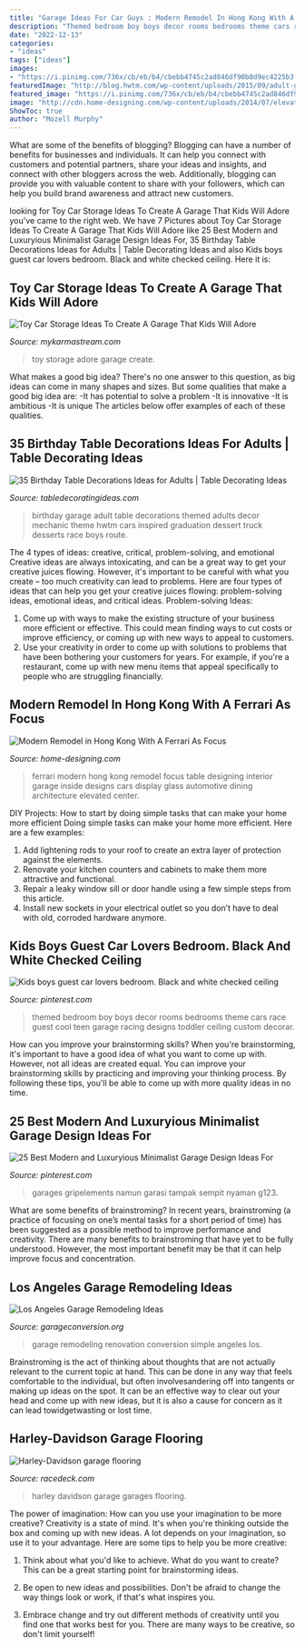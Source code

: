 ```yaml
---
title: "Garage Ideas For Car Guys : Modern Remodel In Hong Kong With A Ferrari As Focus"
description: "Themed bedroom boy boys decor rooms bedrooms theme cars race guest cool teen garage racing designs toddler ceiling custom decorar"
date: "2022-12-13"
categories:
- "ideas"
tags: ["ideas"]
images:
- "https://i.pinimg.com/736x/cb/eb/b4/cbebb4745c2ad846df90b8d9ec4225b3.jpg"
featuredImage: "http://blog.hwtm.com/wp-content/uploads/2015/09/adult-garage-mechanic-birthday-party.jpg"
featured_image: "https://i.pinimg.com/736x/cb/eb/b4/cbebb4745c2ad846df90b8d9ec4225b3.jpg"
image: "http://cdn.home-designing.com/wp-content/uploads/2014/07/elevated-dining-table.jpg"
ShowToc: true
author: "Mozell Murphy"
---
```



What are some of the benefits of blogging?
Blogging can have a number of benefits for businesses and individuals. It can help you connect with customers and potential partners, share your ideas and insights, and connect with other bloggers across the web. Additionally, blogging can provide you with valuable content to share with your followers, which can help you build brand awareness and attract new customers.

	

		
looking for Toy Car Storage Ideas To Create A Garage That Kids Will Adore you've came to the right web. We have 7 Pictures about Toy Car Storage Ideas To Create A Garage That Kids Will Adore like 25 Best Modern and Luxuryious Minimalist Garage Design Ideas For, 35 Birthday Table Decorations Ideas for Adults | Table Decorating Ideas and also Kids boys guest car lovers bedroom. Black and white checked ceiling. Here it is:
		
    
## Toy Car Storage Ideas To Create A Garage That Kids Will Adore

<img loading=lazy src="http://mykarmastream.com/wp-content/uploads/2018/02/toy-car-storage-11-.jpg" onerror="this.onerror=null;this.src='https://tse1.mm.bing.net/th?id=OIP.C8jHUrACzw9u25ueivmjtQHaKa&amp;pid=15.1';" alt="Toy Car Storage Ideas To Create A Garage That Kids Will Adore">

_Source: mykarmastream.com_

>toy storage adore garage create. 

	

What makes a good big idea?
There's no one answer to this question, as big ideas can come in many shapes and sizes. But some qualities that make a good big idea are: 
-It has potential to solve a problem
-It is innovative
-It is ambitious
-It is unique 
The articles below offer examples of each of these qualities.

    
## 35 Birthday Table Decorations Ideas For Adults | Table Decorating Ideas

<img loading=lazy src="http://blog.hwtm.com/wp-content/uploads/2015/09/adult-garage-mechanic-birthday-party.jpg" onerror="this.onerror=null;this.src='https://tse1.mm.bing.net/th?id=OIP.PHZ1T7EUbVYnfI_eF4UO-QHaKu&amp;pid=15.1';" alt="35 Birthday Table Decorations Ideas for Adults | Table Decorating Ideas">

_Source: tabledecoratingideas.com_

>birthday garage adult table decorations themed adults decor mechanic theme hwtm cars inspired graduation dessert truck desserts race boys route. 

	

The 4 types of ideas: creative, critical, problem-solving, and emotional
Creative ideas are always intoxicating, and can be a great way to get your creative juices flowing. However, it's important to be careful with what you create – too much creativity can lead to problems. Here are four types of ideas that can help you get your creative juices flowing: problem-solving ideas, emotional ideas, and critical ideas.
Problem-solving Ideas: 
1) Come up with ways to make the existing structure of your business more efficient or effective. This could mean finding ways to cut costs or improve efficiency, or coming up with new ways to appeal to customers. 
2) Use your creativity in order to come up with solutions to problems that have been bothering your customers for years. For example, if you're a restaurant, come up with new menu items that appeal specifically to people who are struggling financially.

    
## Modern Remodel In Hong Kong With A Ferrari As Focus

<img loading=lazy src="http://cdn.home-designing.com/wp-content/uploads/2014/07/elevated-dining-table.jpg" onerror="this.onerror=null;this.src='https://tse3.mm.bing.net/th?id=OIP.hNHK6NFhlBuHf9Aday4BswHaLG&amp;pid=15.1';" alt="Modern Remodel in Hong Kong With A Ferrari As Focus">

_Source: home-designing.com_

>ferrari modern hong kong remodel focus table designing interior garage inside designs cars display glass automotive dining architecture elevated center. 

	

DIY Projects: How to start by doing simple tasks that can make your home more efficient
Doing simple tasks can make your home more efficient. Here are a few examples:
1. Add lightening rods to your roof to create an extra layer of protection against the elements.
2. Renovate your kitchen counters and cabinets to make them more attractive and functional.
3. Repair a leaky window sill or door handle using a few simple steps from this article. 
4. Install new sockets in your electrical outlet so you don’t have to deal with old, corroded hardware anymore.

    
## Kids Boys Guest Car Lovers Bedroom. Black And White Checked Ceiling

<img loading=lazy src="https://i.pinimg.com/736x/f0/5a/9d/f05a9dbb67687fcabb5caf250e78be01--car-themed-bedrooms-bedroom-black.jpg?b=t" onerror="this.onerror=null;this.src='https://tse4.mm.bing.net/th?id=OIP.o5BEwDQ8-kkvrkWEEDJruQHaK2&amp;pid=15.1';" alt="Kids boys guest car lovers bedroom. Black and white checked ceiling">

_Source: pinterest.com_

>themed bedroom boy boys decor rooms bedrooms theme cars race guest cool teen garage racing designs toddler ceiling custom decorar. 

	

How can you improve your brainstorming skills?
When you're brainstorming, it's important to have a good idea of what you want to come up with. However, not all ideas are created equal. You can improve your brainstorming skills by practicing and improving your thinking process. By following these tips, you'll be able to come up with more quality ideas in no time.

    
## 25 Best Modern And Luxuryious Minimalist Garage Design Ideas For

<img loading=lazy src="https://i.pinimg.com/736x/cb/eb/b4/cbebb4745c2ad846df90b8d9ec4225b3.jpg" onerror="this.onerror=null;this.src='https://tse4.mm.bing.net/th?id=OIP.htwy2QsFwwXL3kiJVpAqbQHaE7&amp;pid=15.1';" alt="25 Best Modern and Luxuryious Minimalist Garage Design Ideas For">

_Source: pinterest.com_

>garages gripelements namun garasi tampak sempit nyaman g123. 

	

What are some benefits of brainstroming?
In recent years, brainstroming (a practice of focusing on one’s mental tasks for a short period of time) has been suggested as a possible method to improve performance and creativity. There are many benefits to brainstroming that have yet to be fully understood. However, the most important benefit may be that it can help improve focus and concentration.

    
## Los Angeles Garage Remodeling Ideas

<img loading=lazy src="https://www.garageconversion.org/uploads/images/GarageRemodeling/Garage-remodeling--5-.jpg" onerror="this.onerror=null;this.src='https://tse4.mm.bing.net/th?id=OIP.-Ilx9Qn1c4Q3CI1eYTch-QHaDc&amp;pid=15.1';" alt="Los Angeles Garage Remodeling Ideas">

_Source: garageconversion.org_

>garage remodeling renovation conversion simple angeles los. 

	

Brainstroming is the act of thinking about thoughts that are not actually relevant to the current topic at hand. This can be done in any way that feels comfortable to the individual, but often involvesandering off into tangents or making up ideas on the spot. It can be an effective way to clear out your head and come up with new ideas, but it is also a cause for concern as it can lead towidgetwasting or lost time.

    
## Harley-Davidson Garage Flooring

<img loading=lazy src="https://racedeck.com/wp-content/uploads/2015/12/harley-davidson-showroom.jpg" onerror="this.onerror=null;this.src='https://tse1.mm.bing.net/th?id=OIP.QMGWWlkX-MSiwNN-H2HMtwHaKX&amp;pid=15.1';" alt="Harley-Davidson garage flooring">

_Source: racedeck.com_

>harley davidson garage garages flooring. 

	

The power of imagination: How can you use your imagination to be more creative?
Creativity is a state of mind. It's when you're thinking outside the box and coming up with new ideas. A lot depends on your imagination, so use it to your advantage. Here are some tips to help you be more creative:
1. Think about what you'd like to achieve. What do you want to create? This can be a great starting point for brainstorming ideas.

2. Be open to new ideas and possibilities. Don't be afraid to change the way things look or work, if that's what inspires you.

3. Embrace change and try out different methods of creativity until you find one that works best for you. There are many ways to be creative, so don't limit yourself!

